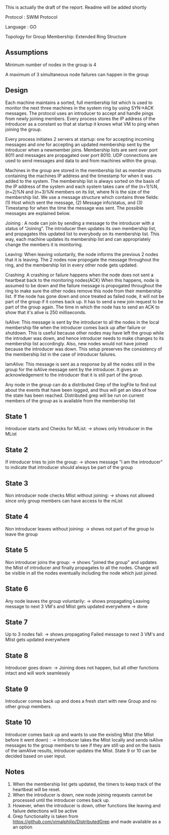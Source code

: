 This is actually the draft of the report. Readme will be added shortly

Protocol : SWIM Protocol

Language : GO

Topology for Group Membership: Extended Ring Structure


Assumptions
-----------
Minimum number of nodes in the group is 4

A maximum of 3 simultaneous node failures can happen in the group

Design
------
Each machine maintains a sorted, full membership list which is used to monitor the next three
machines in the system ring by using SYN->ACK messages. The protocol uses an
introducer to accept and handle pings from newly joining members. Every process stores the IP
address of the introducer as a constant so that at startup it knows what VM to ping when
joining the group. 

Every process initiates 2 servers at startup: one for accepting incoming messages and one for accepting an 
updated membership sent by the introducer when a newmember joins.
Membership lists are sent over port 8011 and messages are propagated over port 8010.
UDP connections are used to send messages and data to and from machines within the group.

Machines in the group are stored in the membership list as member structs containing the machines IP
address and the timestamp for when it was added to the system. The membership list is always
sorted on the basis of the IP address of the system and each system takes care of the (n+1)%N, (n+2)%N
and (n+3)%N members on its list, where N is the size of the membership list.
We use a message structure which contains three fields: (1) Host which sent the message, (2) Message
info/status, and (3) Timestamp for when the time the message was sent. The possible messages
are explained below.

Joining : A node can join by sending a message to the introducer with a status of “Joining”. The
introducer then updates its own membership list, and propagates this updated list to
everybody on its membership list. This way, each machine updates its membership list and can
appropriately change the members it is monitoring.

Leaving: When leaving voluntarily, the node informs the previous 2 nodes that it is leaving. The 2 nodes 
now propogate the message throughout the ring, and the membership list in every other node gets updated.

Crashing: A crashing or failure happens when the node does not sent a heartbeat back to the monitoring nodes(ACK)
When this happens, node is assumed to be down and the failure message is propogated throughout the ring to make sure the 
other nodes remove this node from their membership list. If the node has gone down and once treated as failed node, 
it will not be part of the group if it comes back up. It has to send a new join request to be part of the group again.
The time in which the node has to send an ACK to show that it's alive is 250 milliseconds.

IsAlive: This message is sent by the introducer to all the nodes in the local membership file when the introducer comes back up after failure or shutdown. This is useful because other nodes may have left the group while the introduer was down, and hence introducer needs to make changes to its membership list accordingly. Also, new nodes would not have joined because the introducer was down. This setup preserves the consistency of the membership list in the case of introducer failures.

IamAlive: This message is sent as a response by all the nodes still in the group for the isAlive message sent by the introducer. It gives an acknowledgement to the introducer that it is still part of the group.

Any node in the group can do a distributed Grep of the logFile to find out about the events that have been logged,
and thus will get an idea of how the state has been reached. Distributed grep will be run on current members of the group 
as is available from the membership list


State 1
------
Introducer starts and Checks for MList: -> shows only Introducer in the MList 

State 2
------
If introducer tries to join the group: -> shows message "I am the introducer" to indicate that introducer should always be part of the group 

State 3
------
Non introducer node checks Mlist without joining: -> shows not allowed since only group members can have access to the mList 

State 4
------
Non introducer leaves without joining: -> shows not part of the group to leave the group

State 5
------
Non introducer joins the group: -> shows "joined the group" and updates the Mlist of introducer and finally propagates to all the nodes. Change will be visible in all the nodes eventually including the node which just joined.

State 6	
------
Any node leaves the group voluntarily: -> shows propagating Leaving message to next 3 VM's and Mlist gets updated everywhere -> done

State 7
------
Up to 3 nodes fail: -> shows propagating Failed message to next 3 VM's and Mlist gets updated everywhere

State 8
------
Introducer goes down: -> Joining does not happen, but all other functions intact and will work seamlessly

State 9
------
Introducer comes back up and does a fresh start with new Group and no other group members.

State 10
-------
Introducer comes back up and wants to use the existing Mlist (the Mlist before it went down) : -> Introducer takes the Mlist locally and sends isAlive messages to the group members to see if they are still up and on the basis of the iamAlive results, introducer updates the Mlist. State 9 or 10 can be decided based on user input.

Notes
-----
1. When the membership list gets updated, the timers to keep track of the heartbeat will be reset.
2. When the introducer is down, new node joining requests cannot be processed until the introducer comes back up.
3. However, when the introducer is down, other functions like leaving and failure detections will be active
4. Grep functionality is taken from https://github.com/vimalphilip/DistributedGrep and made available as a an option





